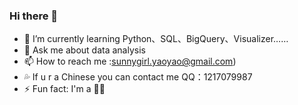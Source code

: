 ### Hi there 💖
- 🌱 I’m currently learning Python、SQL、BigQuery、Visualizer……
- 💬 Ask me about data analysis 
- 📫 How to reach me :<sunnygirl.yaoyao@gmail.com>)
- 💦 If u r a Chinese you can contact me QQ：1217079987
- ⚡ Fun fact: I'm a 👩‍💻
